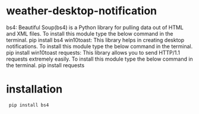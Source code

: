 # weather-desktop-notification
bs4: Beautiful Soup(bs4) is a Python library for pulling data out of HTML and XML files. To install this module type the below command in the terminal.
pip install bs4
win10toast: This library helps in creating desktop notifications. To install this module type the below command in the terminal.
pip install win10toast
requests: This library allows you to send HTTP/1.1 requests extremely easily. To install this module type the below command in the terminal.
pip install requests

# installation
 
     pip install bs4

